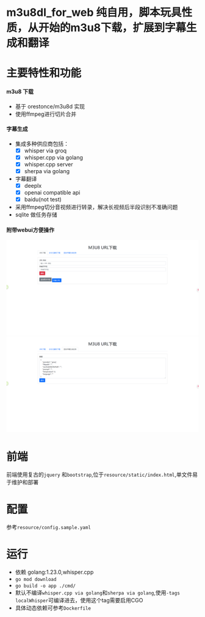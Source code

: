 # m3u8dl_for_web 纯自用，脚本玩具性质，从开始的m3u8下载，扩展到字幕生成和翻译
# 主要特性和功能
#### m3u8 下载
* 基于 orestonce/m3u8d 实现
* 使用ffmpeg进行切片合并

#### 字幕生成
* 集成多种供应商包括：
    - [x] whisper via groq
    - [x] whisper.cpp via golang
    - [x] whisper.cpp server
    - [x] sherpa via golang
* 字幕翻译
    - [x] deeplx
    - [x] openai compatible api
    - [x] baidu(not test)
* 采用ffmpeg切分音视频进行转录，解决长视频后半段识别不准确问题
* sqlite 做任务存储

#### 附带webui方便操作
![m3u8_download](img/m3u8_download.png)
![subtitle](img/subtitle.png)

# 前端
前端使用复古的`jquery` 和`bootstrap`,位于`resource/static/index.html`,单文件易于维护和部署

# 配置
参考`resource/config.sample.yaml`

# 运行
* 依赖 golang:1.23.0,whisper.cpp
* `go mod download `
* `go build -o app ./cmd/`
* 默认不编译`whisper.cpp via golang`和`sherpa via golang`,使用`-tags localWhisper`可编译进去，使用这个tag需要启用CGO
* 具体动态依赖可参考`Dockerfile`


